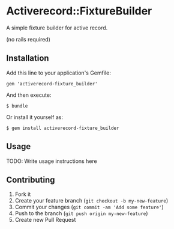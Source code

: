# Activerecord::FixtureBuilder

A simple fixture builder for active record.

(no rails required)

## Installation

Add this line to your application's Gemfile:

    gem 'activerecord-fixture_builder'

And then execute:

    $ bundle

Or install it yourself as:

    $ gem install activerecord-fixture_builder

## Usage

TODO: Write usage instructions here

## Contributing

1. Fork it
2. Create your feature branch (`git checkout -b my-new-feature`)
3. Commit your changes (`git commit -am 'Add some feature'`)
4. Push to the branch (`git push origin my-new-feature`)
5. Create new Pull Request
